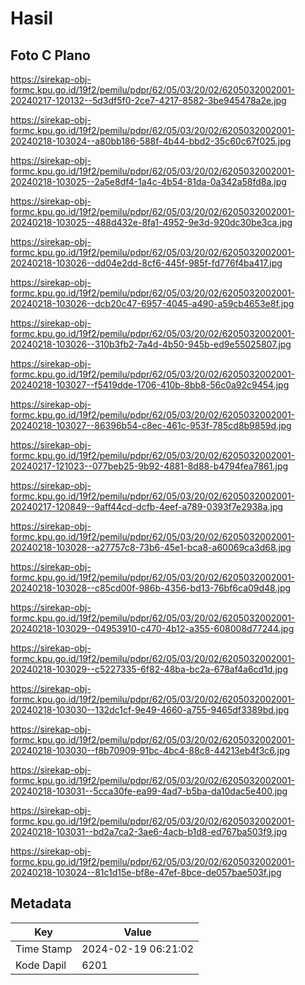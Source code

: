 # Hasil

## Foto C Plano

https://sirekap-obj-formc.kpu.go.id/19f2/pemilu/pdpr/62/05/03/20/02/6205032002001-20240217-120132--5d3df5f0-2ce7-4217-8582-3be945478a2e.jpg

https://sirekap-obj-formc.kpu.go.id/19f2/pemilu/pdpr/62/05/03/20/02/6205032002001-20240218-103024--a80bb186-588f-4b44-bbd2-35c60c67f025.jpg

https://sirekap-obj-formc.kpu.go.id/19f2/pemilu/pdpr/62/05/03/20/02/6205032002001-20240218-103025--2a5e8df4-1a4c-4b54-81da-0a342a58fd8a.jpg

https://sirekap-obj-formc.kpu.go.id/19f2/pemilu/pdpr/62/05/03/20/02/6205032002001-20240218-103025--488d432e-8fa1-4952-9e3d-920dc30be3ca.jpg

https://sirekap-obj-formc.kpu.go.id/19f2/pemilu/pdpr/62/05/03/20/02/6205032002001-20240218-103026--dd04e2dd-8cf6-445f-985f-fd776f4ba417.jpg

https://sirekap-obj-formc.kpu.go.id/19f2/pemilu/pdpr/62/05/03/20/02/6205032002001-20240218-103026--dcb20c47-6957-4045-a490-a59cb4653e8f.jpg

https://sirekap-obj-formc.kpu.go.id/19f2/pemilu/pdpr/62/05/03/20/02/6205032002001-20240218-103026--310b3fb2-7a4d-4b50-945b-ed9e55025807.jpg

https://sirekap-obj-formc.kpu.go.id/19f2/pemilu/pdpr/62/05/03/20/02/6205032002001-20240218-103027--f5419dde-1706-410b-8bb8-56c0a92c9454.jpg

https://sirekap-obj-formc.kpu.go.id/19f2/pemilu/pdpr/62/05/03/20/02/6205032002001-20240218-103027--86396b54-c8ec-461c-953f-785cd8b9859d.jpg

https://sirekap-obj-formc.kpu.go.id/19f2/pemilu/pdpr/62/05/03/20/02/6205032002001-20240217-121023--077beb25-9b92-4881-8d88-b4794fea7861.jpg

https://sirekap-obj-formc.kpu.go.id/19f2/pemilu/pdpr/62/05/03/20/02/6205032002001-20240217-120849--9aff44cd-dcfb-4eef-a789-0393f7e2938a.jpg

https://sirekap-obj-formc.kpu.go.id/19f2/pemilu/pdpr/62/05/03/20/02/6205032002001-20240218-103028--a27757c8-73b6-45e1-bca8-a60069ca3d68.jpg

https://sirekap-obj-formc.kpu.go.id/19f2/pemilu/pdpr/62/05/03/20/02/6205032002001-20240218-103028--c85cd00f-986b-4356-bd13-76bf6ca09d48.jpg

https://sirekap-obj-formc.kpu.go.id/19f2/pemilu/pdpr/62/05/03/20/02/6205032002001-20240218-103029--04953910-c470-4b12-a355-608008d77244.jpg

https://sirekap-obj-formc.kpu.go.id/19f2/pemilu/pdpr/62/05/03/20/02/6205032002001-20240218-103029--c5227335-6f82-48ba-bc2a-678af4a6cd1d.jpg

https://sirekap-obj-formc.kpu.go.id/19f2/pemilu/pdpr/62/05/03/20/02/6205032002001-20240218-103030--132dc1cf-9e49-4660-a755-9465df3389bd.jpg

https://sirekap-obj-formc.kpu.go.id/19f2/pemilu/pdpr/62/05/03/20/02/6205032002001-20240218-103030--f8b70909-91bc-4bc4-88c8-44213eb4f3c6.jpg

https://sirekap-obj-formc.kpu.go.id/19f2/pemilu/pdpr/62/05/03/20/02/6205032002001-20240218-103031--5cca30fe-ea99-4ad7-b5ba-da10dac5e400.jpg

https://sirekap-obj-formc.kpu.go.id/19f2/pemilu/pdpr/62/05/03/20/02/6205032002001-20240218-103031--bd2a7ca2-3ae6-4acb-b1d8-ed767ba503f9.jpg

https://sirekap-obj-formc.kpu.go.id/19f2/pemilu/pdpr/62/05/03/20/02/6205032002001-20240218-103024--81c1d15e-bf8e-47ef-8bce-de057bae503f.jpg


## Metadata

| Key        | Value               |
| ---------- | ------------------- |
| Time Stamp | 2024-02-19 06:21:02 |
| Kode Dapil | 6201                |



